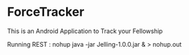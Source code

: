 # ForceTracker
This is an Android Application to Track your Fellowship

Running REST : nohup java -jar Jelling-1.0.0.jar & > nohup.out